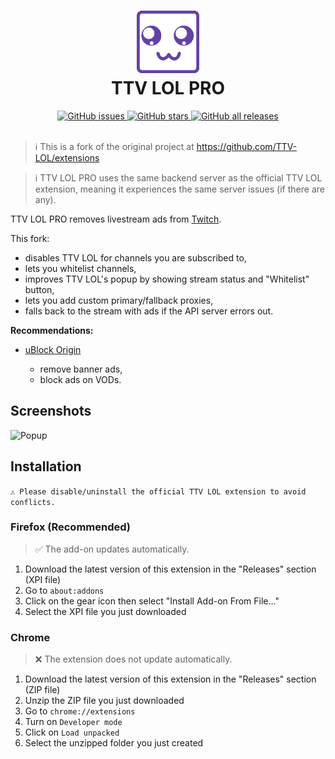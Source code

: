 <h1 align="center">
  <img src="src/assets/icon.png" height="100" width="100" alt="Icon" />
  <br />
  TTV LOL PRO
  <br />
</h1>

<div align="center">
  <a href="https://github.com/younesaassila/ttv-lol-pro/issues">
    <img
      alt="GitHub issues"
      src="https://img.shields.io/github/issues/younesaassila/ttv-lol-pro"
    />
  </a>
  <a href="https://github.com/younesaassila/ttv-lol-pro/stargazers">
    <img
      alt="GitHub stars"
      src="https://img.shields.io/github/stars/younesaassila/ttv-lol-pro"
    />
  </a>
  <a href="https://github.com/younesaassila/ttv-lol-pro/releases">
    <img
      alt="GitHub all releases"
      src="https://img.shields.io/github/downloads/younesaassila/ttv-lol-pro/total"
    />
  </a>
</div>

<br />

> ℹ️ This is a fork of the original project at https://github.com/TTV-LOL/extensions

> ℹ️ TTV LOL PRO uses the same backend server as the official TTV LOL extension, meaning it experiences the same server issues (if there are any).

TTV LOL PRO removes livestream ads from [Twitch](https://www.twitch.tv/).

This fork:

- disables TTV LOL for channels you are subscribed to,
- lets you whitelist channels,
- improves TTV LOL's popup by showing stream status and "Whitelist" button,
- lets you add custom primary/fallback proxies,
- falls back to the stream with ads if the API server errors out.

**Recommendations:**

- [uBlock Origin](https://ublockorigin.com/)

  - remove banner ads,
  - block ads on VODs.

## Screenshots

![Popup](https://i.imgur.com/VucfuL6.png)

## Installation

`⚠️ Please disable/uninstall the official TTV LOL extension to avoid conflicts.`

### Firefox (Recommended)

> ✅ The add-on updates automatically.

1. Download the latest version of this extension in the "Releases" section (XPI file)
1. Go to `about:addons`
1. Click on the gear icon then select "Install Add-on From File…"
1. Select the XPI file you just downloaded

### Chrome

> ❌ The extension does not update automatically.

1. Download the latest version of this extension in the "Releases" section (ZIP file)
1. Unzip the ZIP file you just downloaded
1. Go to `chrome://extensions`
1. Turn on `Developer mode`
1. Click on `Load unpacked`
1. Select the unzipped folder you just created
